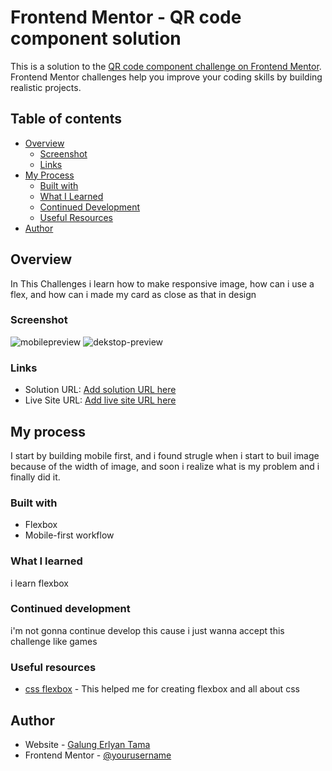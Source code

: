 # Frontend Mentor - QR code component solution

This is a solution to the [QR code component challenge on Frontend Mentor](https://www.frontendmentor.io/challenges/qr-code-component-iux_sIO_H). Frontend Mentor challenges help you improve your coding skills by building realistic projects. 

## Table of contents

- [Overview](#overview)
  - [Screenshot](#screenshot)
  - [Links](#links)
- [My Process](#my-process)
  - [Built with](#built-with)
  - [What I Learned](#what-i-learned)
  - [Continued Development](#continued-development)
  - [Useful Resources](#useful-resources)
- [Author](#author)


## Overview
In This Challenges i learn how to make responsive image, how can i use a flex, and how can i made my card as close as that in design 

### Screenshot

![mobilepreview](/screenshot/mobile-view.jpg)
![dekstop-preview](./screenshot/desktop-view.jpg)

### Links

- Solution URL: [Add solution URL here](https://github.com/GE08T/Qr-Code-Components-Using-Mobile-First)
- Live Site URL: [Add live site URL here](https://your-live-site-url.com)

## My process
I start by building mobile first, and i found strugle when i start to buil image because of the width of image, and soon i realize what is my problem and i finally did it.

### Built with

- Flexbox
- Mobile-first workflow

### What I learned

i learn flexbox

### Continued development

i'm not gonna continue develop this cause i just wanna accept this challenge like games

### Useful resources

- [css flexbox](https://www.w3schools.com/css) - This helped me for creating flexbox and all about css

## Author

- Website - [Galung Erlyan Tama](https://ge08t.github.io/)
- Frontend Mentor - [@yourusername](https://www.frontendmentor.io/profile/GE08T)

